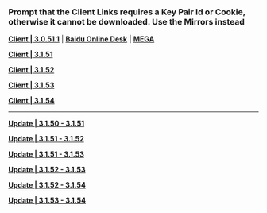 ### Prompt that the Client Links requires a Key Pair Id or Cookie, otherwise it cannot be downloaded. Use the Mirrors instead

**[Client | 3.0.51.1](https://osbetadownload.yuanshen.com/client_app/download/beta_pc/20220927134823_kEQbFJShHBdJLxNz/GenshinImpact_3.0.51.1_beta.zip)** | **[Baidu Online Desk](https://pan.baidu.com/s/1p3GmKm-y0exs18V5lYvd-g?pwd=c0ft)** | **[MEGA](https://mega.nz/folder/XiwgBCTK#QbUlw7Bm12jjbcZ-UWbLbg)** 

**[Client | 3.1.51](https://osbetadownload.yuanshen.com/client_app/download/beta_pc/20220927134823_kEQbFJShHBdJLxNz/GenshinImpact_3.1.51_beta.zip)**

**[Client | 3.1.52](https://osbetadownload.yuanshen.com/client_app/download/beta_pc/20220930115455_RqieAl1LEJPkePL5/GenshinImpact_3.1.52_beta.zip)**

**[Client | 3.1.53](https://osbetadownload.yuanshen.com/client_app/download/beta_pc/20221010110132_4w3UFor4kaeXQ0IL/GenshinImpact_3.1.53_beta.zip)**

**[Client | 3.1.54](https://osbetadownload.yuanshen.com/client_app/download/beta_pc/20221013113416_TmRxsaMal5CyTtMF/GenshinImpact_3.1.54_beta.zip)**

---

**[Update | 3.1.50 - 3.1.51](https://osbetadownload.yuanshen.com/client_app/beta_update/private/hk4e_global/36/game_3.1.50_3.1.51_hdiff_XqDe8kzx7S0mnJL5.zip)**

**[Update | 3.1.51 - 3.1.52](https://osbetadownload.yuanshen.com/client_app/beta_update/private/hk4e_global/36/game_3.1.51_3.1.52_hdiff_tcRkLIu75JfKmQMj.zip)**

**[Update | 3.1.51 - 3.1.53](https://osbetadownload.yuanshen.com/client_app/beta_update/private/hk4e_global/36/game_3.1.51_3.1.53_hdiff_EclUqByjXFMALKs3.zip)**

**[Update | 3.1.52 - 3.1.53](https://osbetadownload.yuanshen.com/client_app/beta_update/private/hk4e_global/36/game_3.1.52_3.1.53_hdiff_1opxJ6nD2LNAiqd5.zip)**

**[Update | 3.1.52 - 3.1.54](https://osbetadownload.yuanshen.com/client_app/beta_update/private/hk4e_global/36/game_3.1.52_3.1.54_hdiff_WGXxcUZiqQCLIYVO.zip)**

**[Update | 3.1.53 - 3.1.54](https://osbetadownload.yuanshen.com/client_app/beta_update/private/hk4e_global/36/game_3.1.53_3.1.54_hdiff_sK3eupLTYqyMQSaC.zip)**
